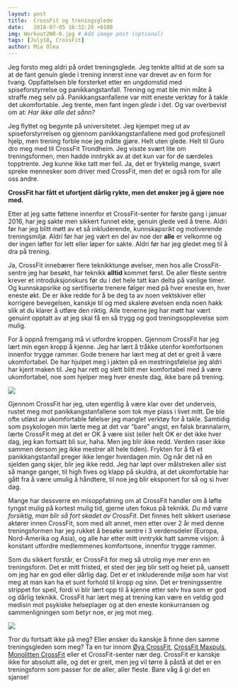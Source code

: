 ```yaml
---
layout: post
title:  CrossFit og treningsglede
date:   2018-07-05 16:32:20 +0100
img: Workout2NR-6.jpg # Add image post (optional)
tags: [July18, CrossFit]
author: Mia Olea 
---
```

Jeg forsto meg aldri på ordet treningsglede. Jeg tenkte alltid at de som sa at de fant genuin glede i trening innerst inne var drevet av en form for tvang. Oppfattelsen ble forsterket etter en ungdomstid med spiseforstyrrelse og panikkangstanfall. Trening og mat ble min måte å straffe meg selv på. Panikkangsanfallene var mitt eneste verktøy for å takle det ukomfortable. Jeg trente, men fant ingen *glede* i det. Og var overbevist om at: *Har ikke alle det sånn?*

Jeg flyttet og begynte på universitetet. Jeg kjempet meg ut av spiseforstyrrelsen og gjennom panikkangstanfallene med god profesjonell hjelp, men trening forble noe jeg måtte gjøre. Helt uten glede. Helt til Guro dro meg med til CrossFit Trondheim. Jeg visste svært lite om treningsformen, men hadde inntrykk av at det kun var for de særdeles topptrente. Jeg kunne ikke tatt mer feil. Ja, det er fryktelig mange, svært spreke mennesker som driver med CrossFit, men det er også rom for alle oss andre. 

**CrossFit har fått et ufortjent dårlig rykte, men det ønsker jeg å gjøre noe med.**

Etter at jeg satte føttene innenfor et CrossFit-senter for første gang i januar 2016, har jeg sakte men sikkert funnet ekte, genuin glede ved å trene. Aldri før har jeg blitt møtt av et så inkluderende, kunnskapsrikt og motiverende treningsmiljø. Aldri før har jeg vært en del av noe der **alle** er velkomne og der ingen løfter for lett eller løper for sakte. Aldri før har jeg gledet meg til å dra på trening. 

Ja, CrossFit innebærer flere teknikktunge øvelser, men hos alle CrossFit-sentre jeg har besøkt, har teknikk **alltid** kommet først. De aller fleste sentre krever et introduksjonskurs før du i det hele tatt kan delta på vanlige timer. Og kunnskapsrike og sertifiserte trenere følger med på hver eneste en, hver eneste økt. De er ikke redde for å be deg ta av noen vektskiver eller korrigere bevegelsen, kanskje til og med skalere øvelsen enda noen hakk slik at du klarer å utføre den riktig. Alle trenerne jeg har møtt har vært genuint opptatt av at jeg skal få en så trygg og god treningsopplevelse som mulig. 

For å oppnå fremgang må vi utfordre kroppen. Gjennom CrossFit har jeg lært min egen kropp å kjenne. Jeg har lært å tråkke utenfor komfortsonen innenfor trygge rammer. Gode trenere har lært meg at det er greit å være ukomfortabel. De har hjulpet meg i jakten på en mestringsfølelse jeg aldri har kjent maken til. Jeg har rett og slett blitt mer komfortabel med å være ukomfortabel, noe som hjelper meg hver eneste dag, ikke bare på trening. 

![]({{site.baseurl}}/assets/img/snatch.jpg)

Gjennom CrossFit har jeg, uten egentlig å være klar over det underveis, rustet meg mot panikkangstanfallene som tok mye plass i livet mitt. De ble ofte utløst av ukomfortable følelser jeg manglet verktøy for å takle. Samtidig som psykologen min lærte meg at det var “bare” angst, en falsk brannalarm, lærte CrossFit meg at det er OK å være sist (eller helt OK er det ikke hver dag, jeg kan fortsatt bli sur, haha. Men jeg blir ikke redd. Verden raser ikke sammen dersom jeg ikke mestrer alt hele tiden). Frykten for å få et panikkangstanfall preger ikke lenger hverdagen min. Og når det nå en sjelden gang skjer, blir jeg ikke redd. Jeg har løpt over målstreken aller sist så mange ganger, til high fives og klapp på skuldra, at det ukomfortable har gått fra å være umulig å håndtere, til noe jeg blir eksponert for så og si hver dag. 

Mange har dessverre en misoppfatning om at CrossFit handler om å løfte tyngst mulig på kortest mulig tid, gjerne uten fokus på teknikk. *Du må være forsiktig, man blir så fort skadet av CrossFit.* Det finnes helt sikkert useriøse aktører innen CrossFit, som med alt annet, men etter over 2 år med denne treningsformen har jeg rukket å besøke sentre i 3 verdensdeler (Europa, Nord-Amerika og Asia), og alle har etter mitt inntrykk hatt samme visjon: å konstant utfordre medlemmenes komfortsone, innenfor trygge rammer. 

Som du sikkert forstår, er CrossFit for meg så utrolig mye mer enn en treningsform. Det er mitt fristed, et sted der jeg blir sett og heiet på, uansett om jeg har en god eller dårlig dag. Det er et inkluderende miljø som har vist meg at man kan ha et sunt forhold til kropp og sinn. Det er treningssentre strippet for speil, fordi vi blir lært opp til å kjenne etter selv hva som er god og dårlig teknikk. CrossFit har lært meg at trening kan være en veldig god medisin mot psykiske helseplager og at den eneste konkurransen og sammenligningen som betyr noe, er jeg mot meg.

![]({{site.baseurl}}/assets/img/Workout2NR-16.jpg)

Tror du fortsatt ikke på meg? Eller ønsker du kanskje å finne den samme treningsgleden som meg? Ta en tur innom [Øya CrossFit](http://www.oyacrossfit.no/), [CrossFit Maxpuls](http://www.crossfitmaxpuls.com/), [Monolitten CrossFit](https://www.monolittencrossfit.no/) eller et CrossFit-senter nær deg. CrossFit er kanskje ikke for absolutt alle, og det er greit, men jeg vil tørre å påstå at det er en treningsform som passer for de aller, aller fleste. Bare våg å gi det en sjanse! 


